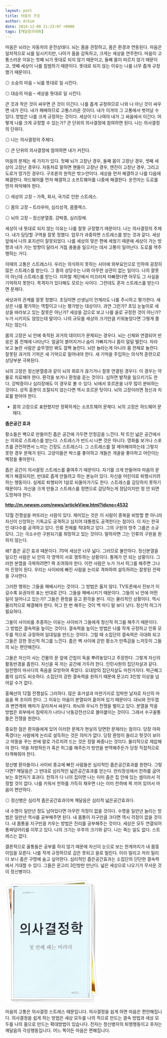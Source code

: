 ```yaml
---
layout: post
title: 마음의 구조
author: drkim
date: 2014-12-08 21:23:07 +0900
tags: [깨달음의대화]
---
```

마음은 뇌라는 자동차의 운전상태다. 뇌는 몸을 관장하고, 몸은 환경과 연동된다. 마음은 일차적으로 뇌를 일시키지만, 나아가 몸을 감독하고, 크게는 세상을 연주한다. 마음이 고통스러운 이유는 첫째 뇌가 뜻대로 되지 않기 때문이고, 둘째 몸이 따르지 않기 때문이고, 셋째 세상이 나를 침범하기 때문이다. 뜻대로 되지 않는 이유는 나를 너무 좁게 규정했기 때문이다. 

  


◎ 소승의 마음 – 뇌를 뜻대로 일 시킨다.  
      
◎ 대승의 마음 – 세상을 뜻대로 일 시킨다. 

  


큰 것과 작은 것이 싸우면 큰 것이 이긴다. 나를 좁게 규정하므로 나와 나 아닌 것이 싸우면 내가 진다. 내가 패배하므로 고통스러운 것이다. 내가 이겨야 그 고통에서 벗어날 수 있다. 방법은 나를 크게 규정하는 것이다. 세상이 다 나여야 내가 그 싸움에서 이긴다. 어떻게 나를 크게 규정할 수 있는가? 큰 단위의 의사결정에 참여하면 된다. 나는 의사결정의 단위다. 

  


◎ 나는 의사결정의 주체다.  
      
◎ 큰 단위의 의사결정에 참여하면 내가 커진다. 

  


마음의 문제는 세 가지가 있다. 첫째 뇌가 고장난 경우, 둘째 몸이 고장난 경우, 셋째 세상이 고장난 경우다. 자동차로 말하면 핸들이 고장난 경우, 엔진이 고장난 경우, 그리고 도로가 망가진 경우다. 구조론의 원칙은 밖≫안이다. 세상을 먼저 해결하고 나를 다음에 해결한다. 하드웨어를 먼저 해결하고 소프트웨어를 나중에 해결한다. 운전자는 도로를 먼저 파악해야 한다. 

  


◎ 세상의 고장 – 가족, 회사, 국가로 인한 스트레스.  
      
◎ 몸의 고장 – 트라우마, 심리성격, 콤플렉스.  
      
◎ 뇌의 고장 – 정신분열증. 강박증, 심리장애. 

  


세상이 내 뜻대로 되지 않는 이유는 나를 잘못 규정했기 때문이다. 나는 의사결정의 주체다. 내가 담당할 구역을 잘못 정했다. 업무가 과중하면 스트레스를 받는 것과 같다. 세상 앞에서 나의 포지션이 잘못되었다. 나를 세상의 맞은 편에 세웠기 때문에 세상이 가는 방향과 내가 가는 방향이 달라서 거듭 충돌을 일으키는 데서 고통이 일어난다. 도로를 역주행하는 거다. 

  


이때의 고통은 스트레스다. 우리는 의식하지 못하는 사이에 외부요인으로 인하여 굉장히 많은 스트레스를 받는다. 그 중의 상당수는 나와 아무런 상관이 없는 일이다. 나의 잘못이 아닌데 스트레스를 받는다. 지하철 계단에서 미끄러져 자빠졌다면 아무도 그 사실을 기억하지 못한다. 목격자가 있다해도 모르는 사이다. 그런데도 혼자 스트레스를 받는다면 문제다. 

  


세상과의 관계를 잘못 정했다. 초딩이면 선생님이 언제라도 나를 주시하고 평가한다. 세상은 나를 평가하는 역할이고 나는 평가받는 대상이다. 과연 그런가? 초딩 눈높이로 세상을 바라보고 있는 잘못은 아닌가? 세상을 갑으로 보고 나를 을로 규정한 것이 아닌가? 누가 시키지도 않았는데 말이다. 나의 규모를 세상의 크기만큼 키워놓았다면 그렇게 쫄지는 않는다. 

  


몸의 고장은 뇌 안에 축적된 과거의 데이터가 문제되는 경우다. 뇌는 신체와 연결되어 반응은 몸 전체에 나타난다. 얼굴이 붉어지거나 숨이 가빠지거나 몸이 덜덜 떨린다. 자라 보고 놀란 사람은 솥뚜껑만 봐도 깜짝 놀란다. 뇌만 놀라는게 아니라 몸 전체로 놀란다. 잘못된 과거의 기억은 새 기억으로 밀어내야 한다. 새 기억을 주입하는 의식적 훈련으로 상당부분 극복된다. 

  


뇌의 고장은 정신분열증과 같이 뇌의 회로가 끊기거나 잘못 연결된 경우다. 이 경우는 약물로 치료해야 한다. 환각을 보거나 환청을 듣는 것이다. 심하면 발작을 일으키기도 한다. 강박증이나 심리장애도 이 경우로 볼 수 있다. 뇌에서 호르몬을 너무 많이 분비하는 것이다. 성적 흥분이 조절되지 않는다면 역시 호르몬 탓이다. 뇌의 고장이라면 정신과 치료를 받아야 한다. 

  


* 몸의 고장으로 표현했지만 정확하게는 소프트웨어 문제다. 뇌의 고장은 하드웨어 문제다. 

  


**좁은공간 효과**

  


황소들은 벽으로 만들어진 좁은 공간에 가두면 안정감을 느낀다. 탁 트인 넓은 공간에서는 의외로 스트레스를 받는다. 스트레스가 반드시 나쁜 것은 아니다. 영화를 보거나 스포츠를 관전하면서 느끼는 긴장도 스트레스다. 그 스트레스를 잘 제어해야하는데 그렇지 못한 경우 문제가 된다. 고양이들은 박스를 좋아하고 개들은 개굴을 좋아하고 어린이는 벽장을 좋아한다. 

  


좁은 공간이 의사결정 스트레스를 줄여주기 때문이다. 자기를 크게 만들어야 마음의 문제가 해결되지만, 반대로 좁게 만들려고 하는 본능이 있다. 자신을 어린이로 퇴행시키려 하는 행동이다. 실제로 퇴행되어 1살로 되돌아가기도 한다. 스트레스를 감당하지 못하기 때문이다. 자신을 크게 만들고 스트레스를 정면으로 감당하는게 정답이지만 정 안 되면 도망쳐야 한다. 

  


 
**http://m.newsm.com/news/articleView.html?idxno=4532**

  


12월 전쟁설을 퍼뜨리는 사람이 있다. 재미있는 것은 이 사람이 종북을 비방할 뿐 아니라 자신이 신앙하는 기독교도 공격하고 심지어 대통령도 공격한다는 점이다. 이 자는 한국인 대다수를 공격하고 있다. 인류 전체를 적대하고 있다. 그의 구원의 방주 그룹은 소규모다. 그는 극소수만 구원되기를 희망하고 있는 것이다. 말하자면 그는 인류의 구원을 원하지 않는다. 

  


왜? 좁은 공간 효과 때문이다. 70억 세상은 너무 넓다. 그러므로 불안하다. 정신분열을 일으킨 사람은 뇌 안의 각 영역이 서로 쟁투하는 상황이다. 통제가 안 되는 상황이다. 그러한 분열을 극복하려면? 꽉 조여줘야 한다. 이런 사람은 누가 가서 허그를 해주면 그나마 진정이 된다. 우리는 사이비에 빠진 사람을 논리로 격파하여 설득하려는 잘못된 전략을 구사한다. 

  


그러한 행위는 그들을 패배시키는 것이다. 그 방법은 옳지 않다. TV토론에서 진보가 이길수록 유권자의 표는 반대로 간다. 그들을 패배시키기 때문이다. 그들의 뇌 안에 어떤 일이 일어나고 있는가? 그들은 환청을 듣고 환각을 본다. 이는 물리적인 상황이다. 역시 물리적으로 해결해야 한다. 허그 한 번 해주는 것이 백 마디 말 보다 낫다. 정신적 허그가 필요하다. 

  


그들이 사이비를 추종하는 이유는 사이비가 그들에게 정신적 허그를 해주기 때문이다. 그 방법은 결속력을 높이는 것이다. 결속력을 높이는 방법은 나를 작게 규정하고 인류 모두를 적으로 규정하여 일대일을 만드는 것이다. 그럴 때 소집단의 결속력은 극대화 되고 그들은 강한 정신적 허그를 느낀다. 좁은 벽 사이에 갇힌 황소가 만족감을 느끼듯이 그들의 뇌는 편안해진다. 

  


그들은 자신이 사는 건물의 문 앞에 간첩이 독을 뿌려놓았다고 주장한다. 그렇게 자신의 활동반경을 좁힌다. 자신을 꼭 끼는 공간에 가두려 한다. 인민사원의 집단자살과 같다. 일천명이 마사다의 죽음을 모방하여 죽었다. 오대양의 집단자살도 마찬가지다. 박근혜그룹의 심리도 비슷하다. 소집단의 강한 결속력을 원하기 때문에 문고리 3인방 이상을 넘어갈 수가 없다. 

  


홍혜선의 12월 전쟁설도 그러하다. 많은 휴거설과 마찬가지로 임박한 날자로 자신의 마음을 꽉 조이려 한다. 그 이유는 마음이 분열되어 흩어져 있기 때문이다. 대뇌와 전두엽과 변연계와 해마가 갈라져서 싸운다. 좌뇌와 우뇌가 전쟁을 벌이고 있다. 분열을 막을 방법은 외부에서 침략자가 나타나 낙동강전선으로 몰아붙이는 것이다. 그래서 수구꼴통들은 전쟁을 원한다. 

  


중요한 점은 환자들에게 있어 이러한 문제가 현실의 당면한 문제라는 점이다. 당장 아파 죽겠다는 사람에게 논리로 설득하는 것은 의미가 없다. 당장 환청이 들리고 헛것이 보이고 악몽을 꾸는 판에 말로 가르치려 드는 것은 정말 짜증나는 것이다. 물리적으로 제압해야 한다. 약을 처방하든가 혹은 허그를 해주든가 방언을 번역해주든가 당장 직접적으로 타격해줘야 한다. 

  


정신병 환자들이나 사이비 종교에 빠진 사람들은 심리적인 좁은공간효과를 원한다. 그렇다면? 깨달음은 그 반대로 심리적인 넓은공간효과를 얻는다. 만리장성에서 천하를 굽어보는 호연지기 효과다. 천하가 다 나의 집이면 나는 이미 좁은 집 안에 있는 셈이라서 걱정할 것이 없다. 나를 키워서 천하를 가득히 채우면 나는 이미 천하에 꽉 끼어 있어서 마음이 편안하다. 

  


◎ 정신병은 심리적 좁은공간효과이며 깨달음은 심리적 넓은공간효과다. 

  


내 수명이 일만년 정도 남아있다면 아무런 걱정이 없을 것이다. 수명을 일만년 늘리는 방법은 일만년 역사를 공부해주면 된다. 내 몸통이 지구만큼 크다면 역시 걱정이 없을 것이다. 내 몸통을 지구만큼 키우는 방법은 진리를 공부해주는 것이다. 세상은 모두 연결되어 통짜덩어리를 이루고 있다. 나의 크기는 우주의 크기와 같다. 나는 죽는 일도 없다. 스트레스는 없다. 

  


결론적으로 꼴통들은 공부를 하지 않기 때문에 자신이 눈으로 보는 한계까지가 내 몸뚱이임을 모른다. 나를 작게 규정하므로 갑은 못되고 을로 밀린다. 이리 밀리고 저리 밀리다 보니 좁은 구멍에 숨고 싶어한다. 심리적인 좁은공간효과는 소집단의 단단한 결속력에서 기대할 수 있다. 그들은 문고리 3인방만 만난다. 넓은 세상으로 나오기가 무서운 것이 정신병이다. 

  



![](/files/attach/images/198/636/544/111.JPG)   


  


마음의 고통은 의사결정 스트레스 때문입니다. 의사결정을 쉽게 하면 마음은 편안해집니다. 의사결정을 쉽게 하는 방법은 세상 모두를 나의 적으로 만드는 결속 방법과 세상 모두를 나의 몸으로 만드는 확대방법이 있습니다. 전자는 정신병자의 퇴행행동이고 후자는 깨달음의 각성행동입니다. 어느 쪽이든 마음은 편해집니다.